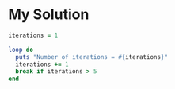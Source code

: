 # My Solution

```ruby
iterations = 1

loop do
  puts "Number of iterations = #{iterations}"
  iterations += 1
  break if iterations > 5
end
```
